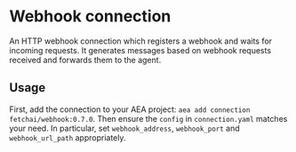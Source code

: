 # Webhook connection

An HTTP webhook connection which registers a webhook and waits for incoming requests. It generates messages based on webhook requests received and forwards them to the agent.

## Usage

First, add the connection to your AEA project: `aea add connection fetchai/webhook:0.7.0`. Then ensure the `config` in `connection.yaml` matches your need. In particular, set `webhook_address`, `webhook_port` and `webhook_url_path` appropriately.
